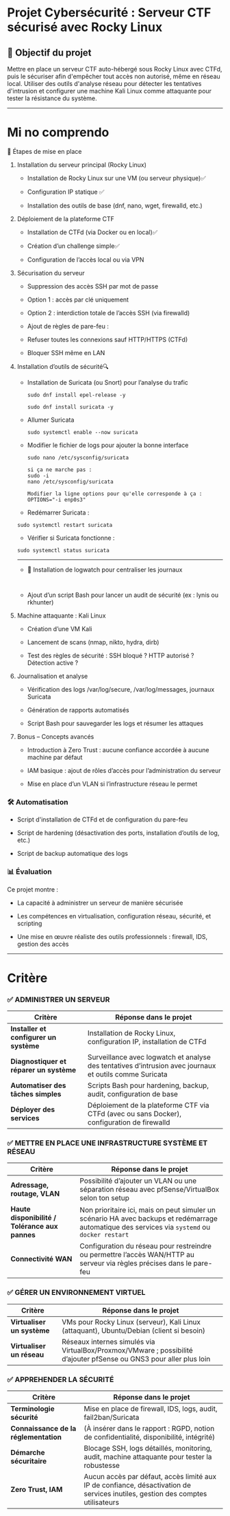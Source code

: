 # Projet Cybersécurité : Serveur CTF sécurisé avec Rocky Linux

## 🎯 Objectif du projet

Mettre en place un serveur CTF auto-hébergé sous Rocky Linux avec CTFd, puis le sécuriser afin d'empêcher tout accès non autorisé, même en réseau local. Utiliser des outils d'analyse réseau pour détecter les tentatives d'intrusion et configurer une machine Kali Linux comme attaquante pour tester la résistance du système.

---

# Mi no comprendo 

🧱 Étapes de mise en place
1. Installation du serveur principal (Rocky Linux)
    - Installation de Rocky Linux sur une VM (ou serveur physique)✅

    - Configuration IP statique ✅

    - Installation des outils de base (dnf, nano, wget, firewalld, etc.)

2. Déploiement de la plateforme CTF
    - Installation de CTFd (via Docker ou en local)✅

    - Création d’un challenge simple✅

    - Configuration de l’accès local ou via VPN

3. Sécurisation du serveur
    - Suppression des accès SSH par mot de passe

    - Option 1 : accès par clé uniquement

    - Option 2 : interdiction totale de l’accès SSH (via firewalld)

    - Ajout de règles de pare-feu :

    - Refuser toutes les connexions sauf HTTP/HTTPS (CTFd)

    - Bloquer SSH même en LAN

4. Installation d’outils de sécurité🔍 
    - Installation de Suricata (ou Snort) pour l’analyse du trafic

        ```
        sudo dnf install epel-release -y

        sudo dnf install suricata -y
        ```

     - Allumer Suricata 
        ```
        sudo systemctl enable --now suricata
        ```
    -  Modifier le fichier de logs pour ajouter la bonne interface 
        ```
        sudo nano /etc/sysconfig/suricata

        si ça ne marche pas :
        sudo -i
        nano /etc/sysconfig/suricata

        Modifier la ligne options pour qu'elle corresponde à ça :
        OPTIONS="-i enp0s3"
        ```

    - Redémarrer Suricata :
    ```
    sudo systemctl restart suricata
    ```
    - Vérifier si Suricata fonctionne : 
    ```
    sudo systemctl status suricata
    ```
    ____

    - 🔐 Installation de logwatch pour centraliser les journaux
    ```
    

    ```


    
    - Ajout d’un script Bash pour lancer un audit de sécurité (ex : lynis ou rkhunter)

5. Machine attaquante : Kali Linux
    - Création d’une VM Kali

    - Lancement de scans (nmap, nikto, hydra, dirb)

    - Test des règles de sécurité : SSH bloqué ? HTTP autorisé ? Détection active ?

6. Journalisation et analyse
    - Vérification des logs /var/log/secure, /var/log/messages, journaux Suricata

    - Génération de rapports automatisés

    - Script Bash pour sauvegarder les logs et résumer les attaques

7. Bonus – Concepts avancés
    - Introduction à Zero Trust : aucune confiance accordée à aucune machine par défaut

    - IAM basique : ajout de rôles d’accès pour l’administration du serveur

    - Mise en place d’un VLAN si l’infrastructure réseau le permet

### 🛠️ Automatisation
- Script d'installation de CTFd et de configuration du pare-feu

- Script de hardening (désactivation des ports, installation d’outils de log, etc.)

- Script de backup automatique des logs

### 📊 Évaluation
Ce projet montre :

- La capacité à administrer un serveur de manière sécurisée

- Les compétences en virtualisation, configuration réseau, sécurité, et scripting

- Une mise en œuvre réaliste des outils professionnels : firewall, IDS, gestion des accès


--- 

# Critère

### ✅ ADMINISTRER UN SERVEUR
| Critère                                 | Réponse dans le projet                                                                                  |
| --------------------------------------- | ------------------------------------------------------------------------------------------------------- |
| **Installer et configurer un système**  | Installation de Rocky Linux, configuration IP, installation de CTFd                                     |
| **Diagnostiquer et réparer un système** | Surveillance avec logwatch et analyse des tentatives d’intrusion avec journaux et outils comme Suricata |
| **Automatiser des tâches simples**      | Scripts Bash pour hardening, backup, audit, configuration de base                                       |
| **Déployer des services**               | Déploiement de la plateforme CTF via CTFd (avec ou sans Docker), configuration de firewalld             |


### ✅ METTRE EN PLACE UNE INFRASTRUCTURE SYSTÈME ET RÉSEAU
| Critère                                        | Réponse dans le projet                                                                                                                          |
| ---------------------------------------------- | ----------------------------------------------------------------------------------------------------------------------------------------------- |
| **Adressage, routage, VLAN**                   | Possibilité d’ajouter un VLAN ou une séparation réseau avec pfSense/VirtualBox selon ton setup                                                  |
| **Haute disponibilité / Tolérance aux pannes** | Non prioritaire ici, mais on peut simuler un scénario HA avec backups et redémarrage automatique des services via `systemd` ou `docker restart` |
| **Connectivité WAN**                           | Configuration du réseau pour restreindre ou permettre l’accès WAN/HTTP au serveur via règles précises dans le pare-feu                          |


### ✅ GÉRER UN ENVIRONNEMENT VIRTUEL
| Critère                    | Réponse dans le projet                                                                                              |
| -------------------------- | ------------------------------------------------------------------------------------------------------------------- |
| **Virtualiser un système** | VMs pour Rocky Linux (serveur), Kali Linux (attaquant), Ubuntu/Debian (client si besoin)                            |
| **Virtualiser un réseau**  | Réseaux internes simulés via VirtualBox/Proxmox/VMware ; possibilité d’ajouter pfSense ou GNS3 pour aller plus loin |

### ✅ APPREHENDER LA SÉCURITÉ

| Critère                               | Réponse dans le projet                                                                                                         |
| ------------------------------------- | ------------------------------------------------------------------------------------------------------------------------------ |
| **Terminologie sécurité**             | Mise en place de firewall, IDS, logs, audit, fail2ban/Suricata                                                                 |
| **Connaissance de la réglementation** | (À insérer dans le rapport : RGPD, notion de confidentialité, disponibilité, intégrité)                                        |
| **Démarche sécuritaire**              | Blocage SSH, logs détaillés, monitoring, audit, machine attaquante pour tester la robustesse                                   |
| **Zero Trust, IAM**                   | Aucun accès par défaut, accès limité aux IP de confiance, désactivation de services inutiles, gestion des comptes utilisateurs |
